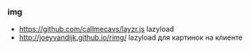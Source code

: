 ### img

+ https://github.com/callmecavs/layzr.js lazyload
+ http://joeyvandijk.github.io/rimg/ lazyload для картинок на клиенте